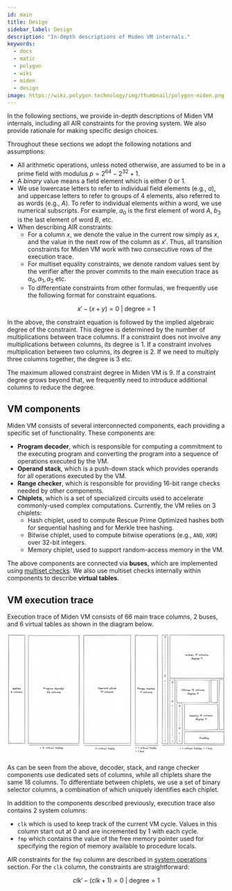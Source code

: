 ```yaml
---
id: main
title: Design
sidebar_label: Design
description: "In-depth descriptions of Miden VM internals."
keywords:
  - docs
  - matic
  - polygon
  - wiki
  - miden
  - design
image: https://wiki.polygon.technology/img/thumbnail/polygon-miden.png
---
```


In the following sections, we provide in-depth descriptions of Miden VM internals, including all AIR constraints for the proving system. We also provide rationale for making specific design choices.

Throughout these sections we adopt the following notations and assumptions:
* All arithmetic operations, unless noted otherwise, are assumed to be in a prime field with modulus $p = 2^{64} - 2^{32} + 1$.
* A _binary_ value means a field element which is either $0$ or $1$.
* We use lowercase letters to refer to individual field elements (e.g., $a$), and uppercase letters to refer to groups of $4$ elements, also referred to as words (e.g., $A$). To refer to individual elements within a word, we use numerical subscripts. For example, $a_0$ is the first element of word $A$, $b_3$ is the last element of word $B$, etc.
* When describing AIR constraints:
  - For a column $x$, we denote the value in the current row simply as $x$, and the value in the next row of the column as $x'$. Thus, all transition constraints for Miden VM work with two consecutive rows of the execution trace.
  - For multiset equality constraints, we denote random values sent by the verifier after the prover commits to the main execution trace as $\alpha_0, \alpha_1, \alpha_2$ etc.
  - To differentiate constraints from other formulas, we frequently use the following format for constraint equations.

$$
x' - (x + y) = 0 \text{ | degree} = 1
$$

In the above, the constraint equation is followed by the implied algebraic degree of the constraint. This degree is determined by the number of multiplications between trace columns. If a constraint does not involve any multiplications between columns, its degree is $1$. If a constraint involves multiplication between two columns, its degree is $2$. If we need to multiply three columns together, the degree is $3$ etc.

The maximum allowed constraint degree in Miden VM is $9$. If a constraint degree grows beyond that, we frequently need to introduce additional columns to reduce the degree.

## VM components
Miden VM consists of several interconnected components, each providing a specific set of functionality. These components are:

* **Program decoder**, which is responsible for computing a commitment to the executing program and converting the program into a sequence of operations executed by the VM.
* **Operand stack**, which is a push-down stack which provides operands for all operations executed by the VM.
* **Range checker**, which is responsible for providing 16-bit range checks needed by other components.
* **Chiplets**, which is a set of specialized circuits used to accelerate commonly-used complex computations. Currently, the VM relies on 3 chiplets:
  - Hash chiplet, used to compute Rescue Prime Optimized hashes both for sequential hashing and for Merkle tree hashing.
  - Bitwise chiplet, used to compute bitwise operations (e.g., `AND`, `XOR`) over 32-bit integers.
  - Memory chiplet, used to support random-access memory in the VM.

The above components are connected via **buses**, which are implemented using [multiset checks](./multiset.md). We also use multiset checks internally within components to describe **virtual tables**.

## VM execution trace
Execution trace of Miden VM consists of $66$ main trace columns, $2$ buses, and $6$ virtual tables as shown in the diagram below.

![vm_trace.png](../assets/design/vm_trace.png)

As can be seen from the above, decoder, stack, and range checker components use dedicated sets of columns, while all chiplets share the same $18$ columns. To differentiate between chiplets, we use a set of binary selector columns, a combination of which uniquely identifies each chiplet.

In addition to the components described previously, execution trace also contains $2$ system columns:

* `clk` which is used to keep track of the current VM cycle. Values in this column start out at $0$ and are incremented by $1$ with each cycle.
* `fmp` which contains the value of the free memory pointer used for specifying the region of memory available to procedure locals.

AIR constraints for the `fmp` column are described in [system operations](./stack/system_ops.md) section. For the `clk` column, the constraints are straightforward:

$$
clk' - (clk + 1) = 0 \text{ | degree} = 1
$$
